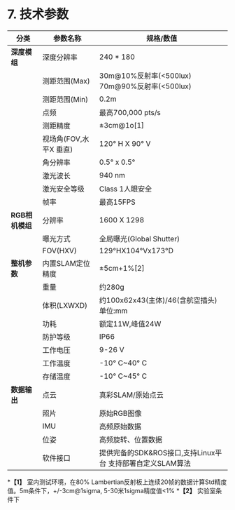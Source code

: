 # 7. 技术参数

| 分类             | 参数名称                         | 规格/数值 |
|------------------|----------------------------------|-----------|
| **深度模组**     | 深度分辨率                       | 240 * 180 |
|                  | 测距范围(Max)                    | 30m@10%反射率(<500lux) 70m@90%反射率(<500lux) |
|                  | 测距范围(Min)                    | 0.2m |
|                  | 点频                             | 最高700,000 pts/s |
|                  | 测距精度                         | ±3cm@1o[1] |
|                  | 视场角(FOV,水平X 垂直)           | 120° H X 90° V |
|                  | 角分辨率                         | 0.5° x 0.5° |
|                  | 激光波长                         | 940 nm |
|                  | 激光安全等级                     | Class 1人眼安全 |
|                  | 帧率                             | 最高15FPS |
| **RGB相机模组**  | 分辨率                           | 1600 X 1298 |
|                  | 曝光方式                         | 全局曝光(Global Shutter) |
|                  | FOV(HXV)                         | 129°HX104°Vx173°D |
| **整机参数**     | 内置SLAM定位精度                 | ±5cm+1%[2] |
|                  | 重量                             | 约280g |
|                  | 体积(LXWXD)                      | 约100x62x43(主体)/46(含航空插头) 单位:mm |
|                  | 功耗                             | 额定11W,峰值24W |
|                  | 防护等级                         | IP66 |
|                  | 工作电压                         | 9-26 V |
|                  | 工作温度                         | -10° C~40° C |
|                  | 存储温度                         | -10° C~45° C |
| **数据输出**     | 点云                             | 真彩SLAM/原始点云 |
|                  | 照片                             | 原始RGB图像 |
|                  | IMU                              | 高频原始数据 |
|                  | 位姿                             | 高频旋转、位置数据 |
|                  | 软件接口                         | 提供完备的SDK&ROS接口,支持Linux平台 支持部署自定义SLAM算法 |


***【1】** 室内测试环境，在80% Lambertian反射板上连续20帧的数据计算Std精度值。5m条件下，+/-3cm@1sigma, 5-30米1sigma精度值<1%
***【2】** 实验室条件下

